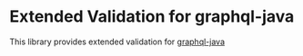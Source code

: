 # Extended Validation for graphql-java

This library provides extended validation for [graphql-java](https://github.com/graphql-java/graphql-java)

